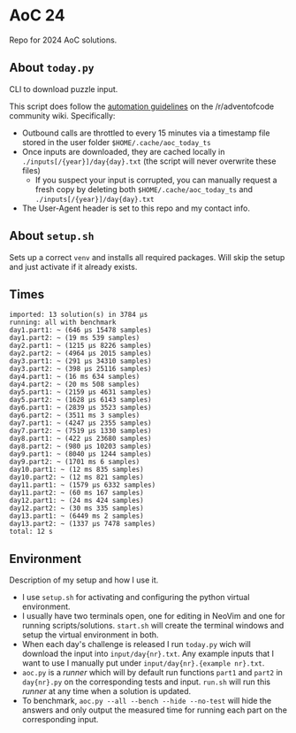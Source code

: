 # AoC 24

Repo for 2024 AoC solutions.

## About `today.py`

CLI to download puzzle input.

This script does follow the [automation guidelines](https://www.reddit.com/r/adventofcode/wiki/faqs/automation) on the /r/adventofcode community wiki. Specifically:
- Outbound calls are throttled to every 15 minutes via a timestamp file stored in the user folder `$HOME/.cache/aoc_today_ts`
- Once inputs are downloaded, they are cached locally in `./inputs[/{year}]/day{day}.txt` (the script will never overwrite these files)
  - If you suspect your input is corrupted, you can manually request a fresh copy by deleting both `$HOME/.cache/aoc_today_ts` and `./inputs[/{year}]/day{day}.txt`
- The User-Agent header is set to this repo and my contact info.

## About `setup.sh`

Sets up a correct `venv` and installs all required packages. Will skip the setup and just activate if it already exists.

## Times

```
imported: 13 solution(s) in 3784 μs
running: all with benchmark
day1.part1: ~ (646 μs 15478 samples)
day1.part2: ~ (19 ms 539 samples)
day2.part1: ~ (1215 μs 8226 samples)
day2.part2: ~ (4964 μs 2015 samples)
day3.part1: ~ (291 μs 34310 samples)
day3.part2: ~ (398 μs 25116 samples)
day4.part1: ~ (16 ms 634 samples)
day4.part2: ~ (20 ms 508 samples)
day5.part1: ~ (2159 μs 4631 samples)
day5.part2: ~ (1628 μs 6143 samples)
day6.part1: ~ (2839 μs 3523 samples)
day6.part2: ~ (3511 ms 3 samples)
day7.part1: ~ (4247 μs 2355 samples)
day7.part2: ~ (7519 μs 1330 samples)
day8.part1: ~ (422 μs 23680 samples)
day8.part2: ~ (980 μs 10203 samples)
day9.part1: ~ (8040 μs 1244 samples)
day9.part2: ~ (1701 ms 6 samples)
day10.part1: ~ (12 ms 835 samples)
day10.part2: ~ (12 ms 821 samples)
day11.part1: ~ (1579 μs 6332 samples)
day11.part2: ~ (60 ms 167 samples)
day12.part1: ~ (24 ms 424 samples)
day12.part2: ~ (30 ms 335 samples)
day13.part1: ~ (6449 ms 2 samples)
day13.part2: ~ (1337 μs 7478 samples)
total: 12 s
```

## Environment

Description of my setup and how I use it.

* I use `setup.sh` for activating and configuring the python virtual environment.
* I usually have two terminals open, one for editing in NeoVim and one for running scripts/solutions. `start.sh` will create the terminal windows and setup the virtual environment in both.
* When each day's challenge is released I run `today.py` wich will download the input into `input/day{nr}.txt`. Any example inputs that I want to use I manually put under `input/day{nr}.{example nr}.txt`.
* `aoc.py` is a *runner* which will by default run functions `part1` and `part2` in `day{nr}.py` on the corresponding tests and input. `run.sh` will run this *runner* at any time when a solution is updated.
* To benchmark, `aoc.py --all --bench --hide --no-test` will hide the answers and only output the measured time for running each part on the corresponding input.
